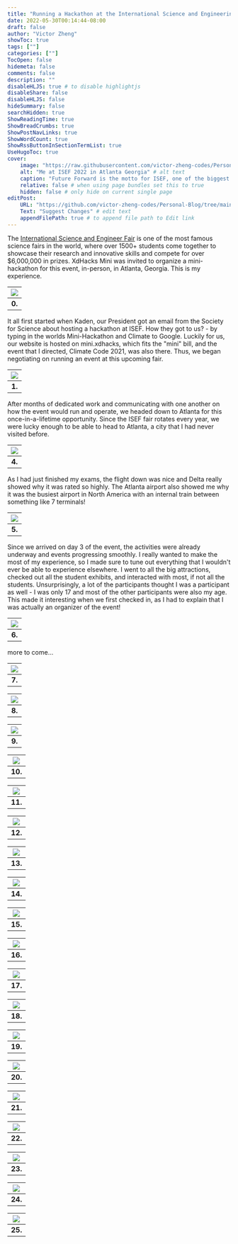 ```yaml
---
title: "Running a Hackathon at the International Science and Engineering Fair"
date: 2022-05-30T00:14:44-08:00
draft: false
author: "Victor Zheng"
showToc: true
tags: [""]
categories: [""]
TocOpen: false
hidemeta: false
comments: false
description: ""
disableHLJS: true # to disable highlightjs
disableShare: false
disableHLJS: false
hideSummary: false
searchHidden: true
ShowReadingTime: true
ShowBreadCrumbs: true
ShowPostNavLinks: true
ShowWordCount: true
ShowRssButtonInSectionTermList: true
UseHugoToc: true
cover:
    image: "https://raw.githubusercontent.com/victor-zheng-codes/Personal-Blog/main/content/posts/post-files/ISEF/ISEF3.jpg" # image path/url
    alt: "Me at ISEF 2022 in Atlanta Georgia" # alt text
    caption: "Future Forward is the motto for ISEF, one of the biggest international high-school fairs in the world" # display caption under cover
    relative: false # when using page bundles set this to true
    hidden: false # only hide on current single page
editPost:
    URL: "https://github.com/victor-zheng-codes/Personal-Blog/tree/main/content/posts"
    Text: "Suggest Changes" # edit text
    appendFilePath: true # to append file path to Edit link
---
```

The [International Science and Engineer Fair](https://en.wikipedia.org/wiki/International_Science_and_Engineering_Fair) is one of the most famous science fairs in the world, where over 1500+ students come together to showcase their research and innovative skills and compete for over $6,000,000 in prizes. XdHacks Mini was invited to organize a mini-hackathon for this event, in-person, in Atlanta, Georgia. This is my experience. 

|![](https://raw.githubusercontent.com/victor-zheng-codes/Personal-Blog/main/content/posts/post-files/ISEF/ISEF.jpg)|
| :--: |
| <b>0.</b>|

It all first started when Kaden, our President got an email from the Society for Science about hosting a hackathon at ISEF. How they got to us? - by typing in the worlds Mini-Hackathon and Climate to Google. Luckily for us, our website is hosted on mini.xdhacks, which fits the "mini" bill, and the event that I directed, Climate Code 2021, was also there. Thus, we began negotiating on running an event at this upcoming fair. 

|![](https://raw.githubusercontent.com/victor-zheng-codes/Personal-Blog/main/content/posts/post-files/ISEF/ISEF1.JPG)|
| :--: |
| <b>1.</b>|

After months of dedicated work and communicating with one another on how the event would run and operate, we headed down to Atlanta for this once-in-a-lifetime opportunity. Since the ISEF fair rotates every year, we were lucky enough to be able to head to Atlanta, a city that I had never visited before. 

|![](https://raw.githubusercontent.com/victor-zheng-codes/Personal-Blog/main/content/posts/post-files/ISEF/ISEF4.png)|
| :--: |
| <b>4.</b>|

As I had just finished my exams, the flight down was nice and Delta really showed why it was rated so highly. The Atlanta airport also showed me why it was the busiest airport in North America with an internal train between something like 7 terminals!

|![](https://raw.githubusercontent.com/victor-zheng-codes/Personal-Blog/main/content/posts/post-files/ISEF/ISEF5.jpg)|
| :--: |
| <b>5.</b>|

Since we arrived on day 3 of the event, the activities were already underway and events progressing smoothly. I really wanted to make the most of my experience, so I made sure to tune out everything that I wouldn't ever be able to experience elsewhere. I went to all the big attractions, checked out all the student exhibits, and interacted with most, if not all the students. Unsurprisingly, a lot of the participants thought I was a participant as well - I was only 17 and most of the other participants were also my age. This made it interesting when we first checked in, as I had to explain that I was actually an organizer of the event! 

|![](https://raw.githubusercontent.com/victor-zheng-codes/Personal-Blog/main/content/posts/post-files/ISEF/ISEF6.JPG)|
| :--: |
| <b>6.</b>|

more to come...

|![](https://raw.githubusercontent.com/victor-zheng-codes/Personal-Blog/main/content/posts/post-files/ISEF/ISEF7.JPG)|
| :--: |
| <b>7.</b>|



|![](https://raw.githubusercontent.com/victor-zheng-codes/Personal-Blog/main/content/posts/post-files/ISEF/ISEF8.JPG)|
| :--: |
| <b>8.</b>|



|![](https://raw.githubusercontent.com/victor-zheng-codes/Personal-Blog/main/content/posts/post-files/ISEF/ISEF9.jpg)|
| :--: |
| <b>9.</b>|



|![](https://raw.githubusercontent.com/victor-zheng-codes/Personal-Blog/main/content/posts/post-files/ISEF/ISEF10.jpg)|
| :--: |
| <b>10.</b>|



|![](https://raw.githubusercontent.com/victor-zheng-codes/Personal-Blog/main/content/posts/post-files/ISEF/ISEF11.jpg)|
| :--: |
| <b>11.</b>|



|![](https://raw.githubusercontent.com/victor-zheng-codes/Personal-Blog/main/content/posts/post-files/ISEF/ISEf12.jpg)|
| :--: |
| <b>12.</b>|



|![](https://raw.githubusercontent.com/victor-zheng-codes/Personal-Blog/main/content/posts/post-files/ISEF/ISEf13.jpg)|
| :--: |
| <b>13.</b>|



|![](https://raw.githubusercontent.com/victor-zheng-codes/Personal-Blog/main/content/posts/post-files/ISEF/ISEF14.jpg)|
| :--: |
| <b>14.</b>|



|![](https://raw.githubusercontent.com/victor-zheng-codes/Personal-Blog/main/content/posts/post-files/ISEF/ISEF15.JPG)|
| :--: |
| <b>15.</b>|


|![](https://raw.githubusercontent.com/victor-zheng-codes/Personal-Blog/main/content/posts/post-files/ISEF/ISEF16.JPG)|
| :--: |
| <b>16.</b>|



|![](https://raw.githubusercontent.com/victor-zheng-codes/Personal-Blog/main/content/posts/post-files/ISEF/ISEF17.JPG)|
| :--: |
| <b>17.</b>|



|![](https://raw.githubusercontent.com/victor-zheng-codes/Personal-Blog/main/content/posts/post-files/ISEF/ISEF18.jpg)|
| :--: |
| <b>18.</b>|



|![](https://raw.githubusercontent.com/victor-zheng-codes/Personal-Blog/main/content/posts/post-files/ISEF/ISEF19.jpg)|
| :--: |
| <b>19.</b>|


|![](https://raw.githubusercontent.com/victor-zheng-codes/Personal-Blog/main/content/posts/post-files/ISEF/ISEF20.JPG)|
| :--: |
| <b>20.</b>|



|![](https://raw.githubusercontent.com/victor-zheng-codes/Personal-Blog/main/content/posts/post-files/ISEF/ISEF21.JPG)|
| :--: |
| <b>21.</b>|



|![](https://raw.githubusercontent.com/victor-zheng-codes/Personal-Blog/main/content/posts/post-files/ISEF/ISEF22.jpg)|
| :--: |
| <b>22.</b>|


|![](https://raw.githubusercontent.com/victor-zheng-codes/Personal-Blog/main/content/posts/post-files/ISEF/ISEF23.JPG)|
| :--: |
| <b>23.</b>|


|![](https://raw.githubusercontent.com/victor-zheng-codes/Personal-Blog/main/content/posts/post-files/ISEF/ISEF24.jpg)|
| :--: |
| <b>24.</b>|



|![](https://raw.githubusercontent.com/victor-zheng-codes/Personal-Blog/main/content/posts/post-files/ISEF/ISEF25.jpg)|
| :--: |
| <b>25.</b>|








